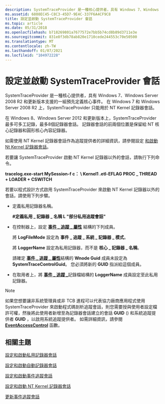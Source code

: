 ```yaml
---
description: SystemTraceProvider 是一種核心提供者，具有 Windows 7、Windows Server 2008 R2 和更新版本支援的一組預先定義核心事件。
ms.assetid: 6808EC45-C8C3-45D7-9E4C-337F6A4CF9C8
title: 設定並啟動 SystemTraceProvider 會話
ms.topic: article
ms.date: 05/31/2018
ms.openlocfilehash: b718269801a7677572e7bb5b74cd8b89d3711e3e
ms.sourcegitcommit: 831e8f3db78ab820e1710cede244553c70e50500
ms.translationtype: MT
ms.contentlocale: zh-TW
ms.lasthandoff: 01/07/2021
ms.locfileid: "104972228"
---
```

# <a name="configuring-and-starting-a-systemtraceprovider-session"></a>設定並啟動 SystemTraceProvider 會話

SystemTraceProvider 是一種核心提供者，具有 Windows 7、Windows Server 2008 R2 和更新版本支援的一組預先定義核心事件。 在 Windows 7 和 Windows Server 2008 R2 上，SystemTraceProvider 只能用於 NT Kernel 記錄器會話。

在 Windows 8、Windows Server 2012 和更新版本上，SystemTraceProvider 最多可多工記錄，最多8個記錄器會話。 記錄器會話的前兩個位置是保留給 NT 核心記錄器和圓形核心內容記錄器。

如需使用 NT Kernel 記錄器會話作為追蹤提供者的詳細資訊，請參閱設定 [和啟動 Nt Kernel 記錄器會話](configuring-and-starting-the-nt-kernel-logger-session.md)。

若要讓 SystemTraceProvider 啟動 NT Kernel 記錄器以外的會話，請執行下列命令。

**tracelog.exe-start MySession-f c： \\ Kernel1 .etl-EFLAG PROC \_ THREAD + LOADER + CSWITCH**

若要以程式設計方式啟用 SystemTraceProvider 來啟動 NT Kernel 記錄器以外的會話，請使用下列步驟。

-   定義私用記錄器名稱。

    **\#定義私用 \_ 記錄器 \_ 名稱 L "部分私用追蹤會話"**

-   在控制器上，設定 [**事件 \_ 追蹤 \_ 屬性**](/windows/win32/api/evntrace/ns-evntrace-event_trace_properties) 結構的下列成員。

    將 **LogFileMode** 設定為 **事件 \_ 追蹤 \_ 系統 \_ 記錄器 \_ 模式**。

    將 **LoggerName** 設定為私用記錄器，而不是 **核心 \_ 記錄器 \_ 名稱**。

    請確定 [**事件 \_ 追蹤 \_ 屬性**](/windows/win32/api/evntrace/ns-evntrace-event_trace_properties)結構的 **Wnode Guid** 成員未設定為 **SystemTraceControlGuid**。 您必須將新的 **GUID** 指派給這個成員。

-   在取用者上，將 [**事件 \_ 追蹤 \_**](/windows/win32/api/evntrace/ns-evntrace-event_trace_logfilea)記錄檔結構的 **LoggerName** 成員設定至此私用記錄器。

> [!Note]  
> 如果您想要讓非系統管理員或非 TCB 進程可以代表協力廠商應用程式使用 SystemTraceProvider 來啟動程式碼剖析追蹤會話，則您需要授與使用者設定檔許可權，然後將此使用者新增至為記錄器會話建立的會話 **GUID** () 和系統追蹤提供者 **GUID** ，以啟用系統追蹤提供者。 如需詳細資訊，請參閱 [**EventAccessControl**](/windows/desktop/api/Evntcons/nf-evntcons-eventaccesscontrol) 函數。

 

## <a name="related-topics"></a>相關主題

<dl> <dt>

[設定和啟動私用記錄器會話](configuring-and-starting-a-private-logger-session.md)
</dt> <dt>

[設定和啟動自動記錄器會話](configuring-and-starting-an-autologger-session.md)
</dt> <dt>

[設定和啟動事件追蹤會話](configuring-and-starting-an-event-tracing-session.md)
</dt> <dt>

[設定和啟動 NT Kernel 記錄器會話](configuring-and-starting-the-nt-kernel-logger-session.md)
</dt> <dt>

[更新事件追蹤會話](updating-an-event-tracing-session.md)
</dt> </dl>

 

 
